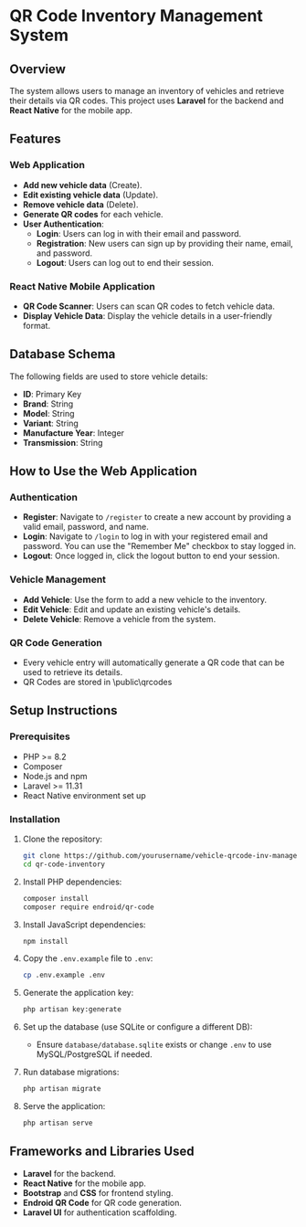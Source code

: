 # QR Code Inventory Management System

## Overview
The system allows users to manage an inventory of vehicles and retrieve their details via QR codes. This project uses **Laravel** for the backend and **React Native** for the mobile app.

## Features

### Web Application
- **Add new vehicle data** (Create).
- **Edit existing vehicle data** (Update).
- **Remove vehicle data** (Delete).
- **Generate QR codes** for each vehicle.
- **User Authentication**:
  - **Login**: Users can log in with their email and password.
  - **Registration**: New users can sign up by providing their name, email, and password.
  - **Logout**: Users can log out to end their session.

### React Native Mobile Application
- **QR Code Scanner**: Users can scan QR codes to fetch vehicle data.
- **Display Vehicle Data**: Display the vehicle details in a user-friendly format.

## Database Schema
The following fields are used to store vehicle details:
- **ID**: Primary Key
- **Brand**: String
- **Model**: String
- **Variant**: String
- **Manufacture Year**: Integer
- **Transmission**: String

## How to Use the Web Application

### Authentication
- **Register**: Navigate to `/register` to create a new account by providing a valid email, password, and name.
- **Login**: Navigate to `/login` to log in with your registered email and password. You can use the "Remember Me" checkbox to stay logged in.
- **Logout**: Once logged in, click the logout button to end your session.

### Vehicle Management
- **Add Vehicle**: Use the form to add a new vehicle to the inventory.
- **Edit Vehicle**: Edit and update an existing vehicle's details.
- **Delete Vehicle**: Remove a vehicle from the system.

### QR Code Generation
- Every vehicle entry will automatically generate a QR code that can be used to retrieve its details.
- QR Codes are stored in \public\qrcodes

## Setup Instructions

### Prerequisites
- PHP >= 8.2
- Composer
- Node.js and npm
- Laravel >= 11.31
- React Native environment set up

### Installation

1. Clone the repository:
    ```bash
    git clone https://github.com/yourusername/vehicle-qrcode-inv-management.git
    cd qr-code-inventory
    ```

2. Install PHP dependencies:
    ```bash
    composer install
    composer require endroid/qr-code
    ```

3. Install JavaScript dependencies:
    ```bash
    npm install
    
    ```

4. Copy the `.env.example` file to `.env`:
    ```bash
    cp .env.example .env
    ```

5. Generate the application key:
    ```bash
    php artisan key:generate
    ```

6. Set up the database (use SQLite or configure a different DB):
    - Ensure `database/database.sqlite` exists or change `.env` to use MySQL/PostgreSQL if needed.

7. Run database migrations:
    ```bash
    php artisan migrate
    ```

8. Serve the application:
    ```bash
    php artisan serve
    ```

## Frameworks and Libraries Used
- **Laravel** for the backend.
- **React Native** for the mobile app.
- **Bootstrap** and **CSS** for frontend styling.
- **Endroid QR Code** for QR code generation.
- **Laravel UI** for authentication scaffolding.

